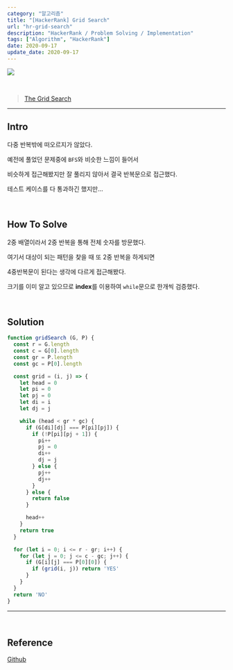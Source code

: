 ```yaml
---
category: "알고리즘"
title: "[HackerRank] Grid Search"
url: "hr-grid-search"
description: "HackerRank / Problem Solving / Implementation"
tags: ["Algorithm", "HackerRank"]
date: 2020-09-17
update_date: 2020-09-17
---
```

![](https://s3.us-west-2.amazonaws.com/secure.notion-static.com/9d41c1ed-b707-4925-a36b-726cc66c7341/hacker-rank-logo.png?X-Amz-Algorithm=AWS4-HMAC-SHA256&X-Amz-Credential=AKIAT73L2G45O3KS52Y5%2F20200917%2Fus-west-2%2Fs3%2Faws4_request&X-Amz-Date=20200917T002349Z&X-Amz-Expires=86400&X-Amz-Signature=3ae8d7b3268f9a3e0a3e1d1738ee090faf2f08313de1dc133ea77fdeb8609ed4&X-Amz-SignedHeaders=host&response-content-disposition=filename%20%3D%22hacker-rank-logo.png%22)

<br>

> [The Grid Search](https://www.hackerrank.com/challenges/the-grid-search/problem)

***

## Intro

다중 반복밖에 떠오르지가 않았다.

예전에 풀었던 문제중에 `BFS`와 비슷한 느낌이 들어서

비슷하게 접근해봤지만 잘 풀리지 않아서 결국 반복문으로 접근했다.

테스트 케이스를 다 통과하긴 했지만...

<br>

## How To Solve

2중 배열이라서 2중 반복을 통해 전체 숫자를 방문했다.

여기서 대상이 되는 패턴을 찾을 때 또 2중 반복을 하게되면

4중반복문이 된다는 생각에 다르게 접근해봤다.

크기를 이미 알고 있으므로 **index**를 이용하여 `while`문으로 한개씩 검증했다.

<br>

## Solution

```javascript
function gridSearch (G, P) {
  const r = G.length
  const c = G[0].length
  const gr = P.length
  const gc = P[0].length

  const grid = (i, j) => {
    let head = 0
    let pi = 0
    let pj = 0
    let di = i
    let dj = j

    while (head < gr * gc) {
      if (G[di][dj] === P[pi][pj]) {
        if (!P[pi][pj + 1]) {
          pi++
          pj = 0
          di++
          dj = j
        } else {
          pj++
          dj++
        }
      } else {
        return false
      }

      head++
    }
    return true
  }

  for (let i = 0; i <= r - gr; i++) {
    for (let j = 0; j <= c - gc; j++) {
      if (G[i][j] === P[0][0]) {
        if (grid(i, j)) return 'YES'
      }
    }
  }
  return 'NO'
}
```
***

<br>

## Reference

<span class="reference">

[Github](https://github.com/akasai/Algorithm-Solutions/blob/master/HackerRank/Implementation/33.The_Bomberman_Game.js)

</span>
